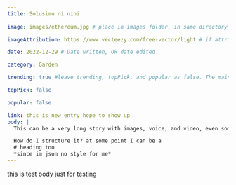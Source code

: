 ```yaml
---
title: Solusimu ni nini
 
image: images/ethereum.jpg # place in images folder, in same directory

imageAttribution: https://www.vecteezy.com/free-vector/light # if attribution needed, put link to source

date: 2022-12-29 # Date written, OR date edited

category: Garden

trending: true #leave trending, topPick, and popular as false. The maintainers typically decide this :)

topPick: false

popular: false

link: this is new entry hope to show up
body: |
  This can be a very long story with images, voice, and video, even some HTML tags.

  How do I structure it? at some point I can be a 
  # heading too
  *since im json no style for me*
---
```



this is test body just for testing

